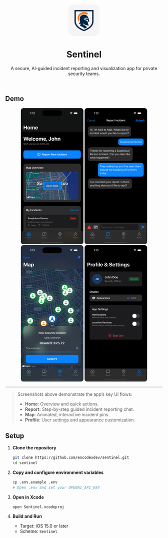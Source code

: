 <div align="center" style="padding-bottom: 16px;">
  <img src="docs/demo/app_icon.png" alt="App Icon" width="100" style="border-radius: 16px;" />
  <h1>Sentinel</h1>
  <p>A secure, AI-guided incident reporting and visualization app for private security teams.</p>
</div>

## Demo

<!-- Use `docs/demo/` for image and gif demo files -->
<p align="center">
  <img src="docs/demo/home.png" alt="Home Screen" width="200" style="border-radius: 8px;" />
  <img src="docs/demo/chat.png" alt="Chat Interface" width="200" style="border-radius: 8px;" />
  <img src="docs/demo/map.png" alt="Map View" width="200" style="border-radius: 8px;" />
  <img src="docs/demo/profile.png" alt="Profile & Settings" width="200" style="border-radius: 8px;" />
</p>

---

> Screenshots above demonstrate the app’s key UI flows:
>
> - **Home**: Overview and quick actions.
> - **Report**: Step-by-step guided incident reporting chat.
> - **Map**: Animated, interactive incident pins.
> - **Profile**: User settings and appearance customization.

## Setup

1. **Clone the repository**

   ```bash
   git clone https://github.com/encodexdev/sentinel.git
   cd sentinel
   ```

2. **Copy and configure environment variables**

   ```bash
   cp .env.example .env
   # Open .env and set your OPENAI_API_KEY
   ```

3. **Open in Xcode**

   ```bash
   open Sentinel.xcodeproj
   ```

4. **Build and Run**
   - Target: iOS 15.0 or later
   - Scheme: `Sentinel`
